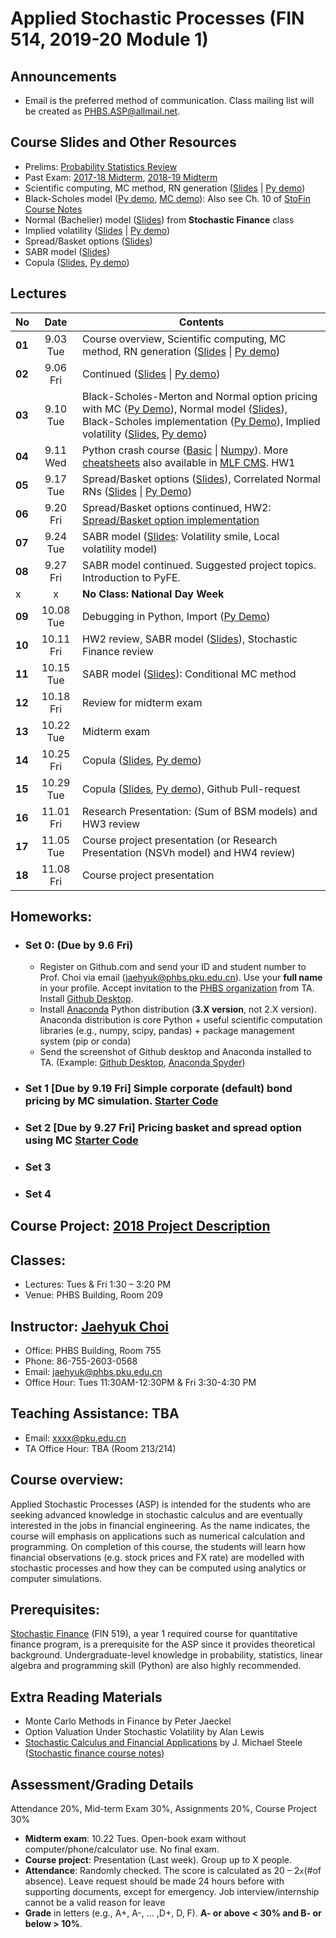 # Applied Stochastic Processes (FIN 514, 2019-20 Module 1)

## Announcements
* Email is the preferred method of communication. Class mailing list will be created as PHBS.ASP@allmail.net.

## Course Slides and Other Resources
* Prelims: [Probability Statistics Review](files/Prob_Stat_Review.pdf) 
* Past Exam: [2017-18 Midterm](files/ASP2017_Midterm.pdf), [2018-19 Midterm](files/ASP2018_Midterm.pdf)
* Scientific computing, MC method, RN generation ([Slides](files/MCmethod.pdf) | [Py demo](py/MC_Demo.ipynb))
* Black-Scholes model ([Py demo](py/BlackScholes_ImpliedVol.ipynb), [MC demo](py/BlackScholes_MC.ipynb)): Also see Ch. 10 of [StoFin Course Notes](https://github.com/PHBS/2018.M3.StoFin/blob/master/files/SCFA_Notes.pdf)
* Normal (Bachelier) model ([Slides](files/Normal_Model.pdf)) from **Stochastic Finance** class
* Implied volatility ([Slides](files/ImpVol.pdf) | [Py demo](py/BlackScholes_ImpliedVol.ipynb))
* Spread/Basket options ([Slides](files/SpreadBasketOption.pdf))
* SABR model ([Slides](files/SABRmodel.pdf))
* Copula ([Slides](files/Copula.pdf), [Py demo](py/Demo_Copula.ipynb))

## Lectures
No | Date | Contents
--- | :---: | ---
__01__ | 9.03 Tue | Course overview, Scientific computing, MC method, RN generation ([Slides](files/MCmethod.pdf) \| [Py demo](py/MC_Demo.ipynb))
__02__ | 9.06 Fri | Continued ([Slides](files/MCmethod.pdf) \| [Py demo](py/MC_Demo.ipynb))
__03__ | 9.10 Tue | Black-Scholes-Merton and Normal option pricing with MC ([Py Demo](py/BlackScholes_MC.ipynb)), Normal model ([Slides](files/Normal_Model.pdf)), Black-Scholes implementation ([Py Demo](py/BlackScholes_FunctionVsClass.ipynb)), Implied volatility ([Slides](files/ImpVol.pdf), [Py demo](py/BlackScholes_ImpliedVol.ipynb))
__04__ | 9.11 Wed | Python crash course ([Basic](py/PythonCrashCourse_Derek_Banas.ipynb) \| [Numpy](py/PythonCrashCourse_Numpy.ipynb)).  More [cheatsheets](https://ehmatthes.github.io/pcc/cheatsheets/README.html) also available in [MLF CMS](http://cms.phbs.pku.edu.cn/claroline/document/document.php?cidReset=true&cidReq=FN570). HW1
__05__ | 9.17 Tue | Spread/Basket options ([Slides](files/SpreadBasketOption.pdf)), Correlated Normal RNs ([Slides](files/MCmethod.pdf) \| [Py Demo](py/CorrelatedNormals_Demo.ipynb))
__06__ | 9.20 Fri | Spread/Basket options continued, HW2: [Spread/Basket option implementation](py/HW2/TestCode_BasketSpread.ipynb)
__07__ | 9.24 Tue | SABR model ([Slides](files/SABRmodel.pdf): Volatility smile, Local volatility model)
__08__  | 9.27 Fri | SABR model continued. Suggested project topics. Introduction to PyFE.
 x | x | __No Class: National Day Week__
__09__ | 10.08 Tue | Debugging in Python, Import ([Py Demo](py/HW4/Demo_Advanced_Import.ipynb))
__10__ | 10.11 Fri | HW2 review, SABR model ([Slides](files/SABRmodel.pdf)), Stochastic Finance review
__11__ | 10.15 Tue | SABR model ([Slides](files/SABRmodel.pdf)): Conditional MC method
__12__ | 10.18 Fri | Review for midterm exam
__13__ | 10.22 Tue | Midterm exam
__14__ | 10.25 Fri | Copula ([Slides](files/Copula.pdf), [Py demo](py/Demo_Copula.ipynb))
__15__ | 10.29 Tue | Copula ([Slides](files/Copula.pdf), [Py demo](py/Demo_Copula.ipynb)), Github Pull-request
__16__ | 11.01 Fri | Research Presentation: (Sum of BSM models) and HW3 review
__17__ | 11.05 Tue | Course project presentation (or Research Presentation (NSVh model) and HW4 review)
__18__ | 11.08 Fri | Course project presentation

## Homeworks:
* ### __Set 0__: (Due by 9.6 Fri)
  * Register on Github.com and send your ID and student number to Prof. Choi via email (jaehyuk@phbs.pku.edu.cn). Use your __full name__ in your profile. Accept invitation to the [PHBS organization](https://github.com/orgs/PHBS/people) from TA. Install [Github Desktop](https://desktop.github.com/). 
  * Install [Anaconda](https://www.anaconda.com/download/) Python distribution (__3.X version__, not 2.X version). Anaconda distribution is core Python + useful scientific computation libraries (e.g., numpy, scipy, pandas) + package management system (pip or conda)
  * Send the screenshot of Github desktop and Anaconda installed to TA. (Example: [Github Desktop](files/Choi_Jaehyuk_Github.png), [Anaconda Spyder](files/Choi_Jaehyuk_Python.png))  
* ### __Set 1__ [Due by 9.19 Fri] Simple corporate (default) bond pricing by MC simulation. [Starter Code](py/HW1/HW1.ipynb)
* ### __Set 2__ [Due by 9.27 Fri] Pricing basket and spread option using MC [Starter Code](py/HW2/TestCode_BasketSpread.ipynb)
* ### __Set 3__ 
* ### __Set 4__ 

## Course Project: [2018 Project Description](https://github.com/PHBS/2018.M1.ASP/blob/master/files/Project.md)

## Classes: 
* Lectures: Tues & Fri 1:30 – 3:20 PM
* Venue: PHBS Building, Room 209

## Instructor: [Jaehyuk Choi](http://www.jaehyukchoi.net/phbs_en)
* Office: PHBS Building, Room 755
* Phone: 86-755-2603-0568
* Email: jaehyuk@phbs.pku.edu.cn
* Office Hour: Tues 11:30AM-12:30PM & Fri 3:30-4:30 PM

## Teaching Assistance: TBA
* Email: xxxx@pku.edu.cn
* TA Office Hour: TBA (Room 213/214)

## Course overview: 
Applied Stochastic Processes (ASP) is intended for the students who are
seeking advanced knowledge in stochastic calculus and are eventually interested in the jobs in
financial engineering. As the name indicates, the course will emphasis on applications such as
numerical calculation and programming. On completion of this course, the students will learn
how financial observations (e.g. stock prices and FX rate) are modelled with stochastic
processes and how they can be computed using analytics or computer simulations.

## Prerequisites: 
[Stochastic Finance](https://github.com/PHBS/2018.M3.StoFin) (FIN 519), a year 1 required course for quantitative finance program, is a prerequisite for the ASP since it provides theoretical background. Undergraduate-level knowledge in probability, statistics, linear algebra and programming skill (Python) are also highly recommended. 

##  Extra Reading Materials
* Monte Carlo Methods in Finance by Peter Jaeckel
* Option Valuation Under Stochastic Volatility by Alan Lewis
* [Stochastic Calculus and Financial Applications](http://www-stat.wharton.upenn.edu/~steele/StochasticCalculus.html) by J. Michael Steele
([Stochastic finance course notes](https://github.com/PHBS/2018.M3.StoFin/blob/master/files/SCFA_Notes.pdf))

## Assessment/Grading Details
Attendance 20%, Mid-term Exam 30%, Assignments 20%, Course Project 30%
* __Midterm exam__: 10.22 Tues. Open-book exam without computer/phone/calculator use. No final exam.
* __Course project__: Presentation (Last week). Group up to X people.
* __Attendance__: Randomly checked. The score is calculated as 20 – 2`x`(#of absence). Leave request should be made 24 hours before with supporting documents, except for emergency. Job interview/internship cannot be a valid reason for leave
* __Grade__ in letters (e.g., A+, A-, ... ,D+, D, F). __A- or above < 30% and B- or below > 10%__.
